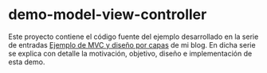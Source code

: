 # demo-model-view-controller

Este proyecto contiene el código fuente del ejemplo desarrollado en la serie de entradas
[Ejemplo de MVC y diseño por capas][1] de mi blog. En dicha serie se explica con detalle la
motivación, objetivo, diseño e implementación de esta demo.

[1]: https://javaparasereshumanos.wordpress.com/2014/12/19/ejemplo-de-mvc-y-diseno-por-capas-introduccion/